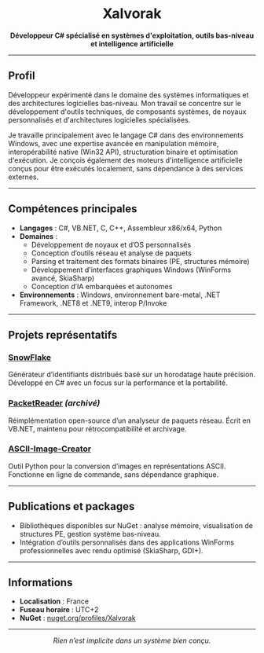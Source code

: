 <h1 align="center">Xalvorak</h1>
<p align="center"><strong>Développeur C# spécialisé en systèmes d'exploitation, outils bas-niveau et intelligence artificielle</strong></p>

---

## Profil

Développeur expérimenté dans le domaine des systèmes informatiques et des architectures logicielles bas-niveau. Mon travail se concentre sur le développement d'outils techniques, de composants systèmes, de noyaux personnalisés et d'architectures logicielles spécialisées.

Je travaille principalement avec le langage C# dans des environnements Windows, avec une expertise avancée en manipulation mémoire, interopérabilité native (Win32 API), structuration binaire et optimisation d'exécution. Je conçois également des moteurs d'intelligence artificielle conçus pour être exécutés localement, sans dépendance à des services externes.

---

## Compétences principales

- **Langages** : C#, VB.NET, C, C++, Assembleur x86/x64, Python
- **Domaines** :
  - Développement de noyaux et d’OS personnalisés
  - Conception d’outils réseau et analyse de paquets
  - Parsing et traitement des formats binaires (PE, structures mémoire)
  - Développement d'interfaces graphiques Windows (WinForms avancé, SkiaSharp)
  - Conception d’IA embarquées et autonomes
- **Environnements** : Windows, environnement bare-metal, .NET Framework, .NET8 et .NET9, interop P/Invoke

---

## Projets représentatifs

### [SnowFlake](https://github.com/Xalvorak/SnowFlake)
Générateur d’identifiants distribués basé sur un horodatage haute précision. Développé en C# avec un focus sur la performance et la portabilité.

### [PacketReader](https://github.com/Xalvorak/PacketReader) *(archivé)*
Réimplémentation open-source d’un analyseur de paquets réseau. Écrit en VB.NET, maintenu pour rétrocompatibilité et archivage.

### [ASCII-Image-Creator](https://github.com/Xalvorak/ASCII-Image-Creator)
Outil Python pour la conversion d’images en représentations ASCII. Fonctionne en ligne de commande, sans dépendance graphique.

---

## Publications et packages

- Bibliothèques disponibles sur NuGet : analyse mémoire, visualisation de structures PE, gestion système bas-niveau.
- Intégration d’outils personnalisés dans des applications WinForms professionnelles avec rendu optimisé (SkiaSharp, GDI+).

---

## Informations

- **Localisation** : France
- **Fuseau horaire** : UTC+2
- **NuGet** : [nuget.org/profiles/Xalvorak](https://www.nuget.org/profiles/Xalvorak)

---

<p align="center"><i>Rien n’est implicite dans un système bien conçu.</i></p>
